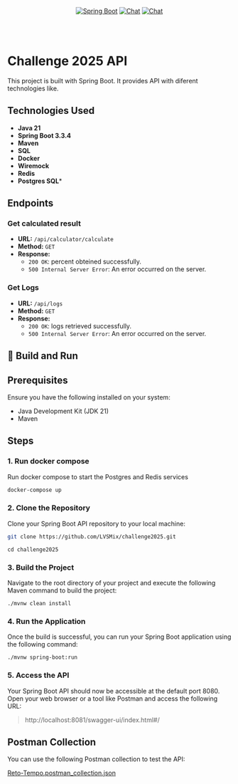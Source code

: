 <p align="center">
  <a href="#"><img src="https://img.shields.io/badge/Spring_Boot-3.2.2-brightgreen" alt="Spring Boot"></a>
  <a href="#"><img src="https://img.shields.io/badge/chat-on%20Discord-7289da.svg?sanitize=true" alt="Chat"></a>
  <a href="#"><img src="https://img.shields.io/badge/Java-17-orange" alt="Chat"></a>
</p>

<br>
<br>
<p align="center">

# Challenge 2025 API

This project is built with Spring Boot. It provides API with diferent technologies like.

## Technologies Used

- **Java 21**
- **Spring Boot 3.3.4**
- **Maven**
- **SQL**
- **Docker**
- **Wiremock**
- **Redis**
- **Postgres SQL***

## Endpoints

### Get calculated result

- **URL:** `/api/calculator/calculate`
- **Method:** `GET`
- **Response:**
    - `200 OK`: percent obteined successfully.
    - `500 Internal Server Error`: An error occurred on the server.

### Get Logs

- **URL:** `/api/logs`
- **Method:** `GET`
- **Response:**
    - `200 OK`: logs retrieved successfully.
    - `500 Internal Server Error`: An error occurred on the server.


## 🔨 Build and Run

## Prerequisites

Ensure you have the following installed on your system:

- Java Development Kit (JDK 21)
- Maven


## Steps


### 1. Run docker compose

Run docker compose to start the Postgres and Redis services

```bash
docker-compose up
```
### 2. Clone the Repository

Clone your Spring Boot API repository to your local machine:

```bash
git clone https://github.com/LVSMix/challenge2025.git
```
```
cd challenge2025
```

### 3. Build the Project

Navigate to the root directory of your project and execute the following Maven command to build the project:
```
./mvnw clean install
```

### 4. Run the Application
Once the build is successful, you can run your Spring Boot application using the following command:
```
./mvnw spring-boot:run
```

### 5. Access the API
Your Spring Boot API should now be accessible at the default port 8080. Open your web browser or a tool like Postman and access the following URL:

> http://localhost:8081/swagger-ui/index.html#/

## Postman Collection

You can use the following Postman collection to test the API:

[Reto-Tempo.postman_collection.json](Reto-Tempo.postman_collection.json)

